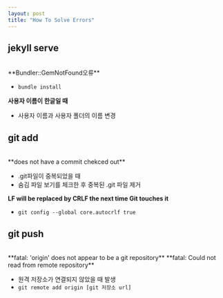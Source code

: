 ```yaml
---
layout: post
title: "How To Solve Errors"
---
```


## jekyll serve
<br/>
**Bundler::GemNotFound오류**

* `bundle install`

**사용자 이름이 한글일 때**

* 사용자 이름과 사용자 폴더의 이름 변경

## git add
<br/>
**does not have a commit chekced out**

* .git파일이 중복되었을 때
* 숨김 파일 보기를 체크한 후 중복된 .git 파일 제거

**LF will be replaced by CRLF the next time Git touches it**

* `git config --global core.autocrlf true`

## git push
<br/>
**fatal: 'origin' does not appear to be a git repository**
**fatal: Could not read from remote repository**

* 원격 저장소가 연결되지 않았을 때 발생
* `git remote add origin [git 저장소 url]`
